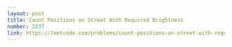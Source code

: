 ```yaml
---
layout: post
title: Count Positions on Street With Required Brightness
number: 2237
link: https://leetcode.com/problems/count-positions-on-street-with-required-brightness
---
```

